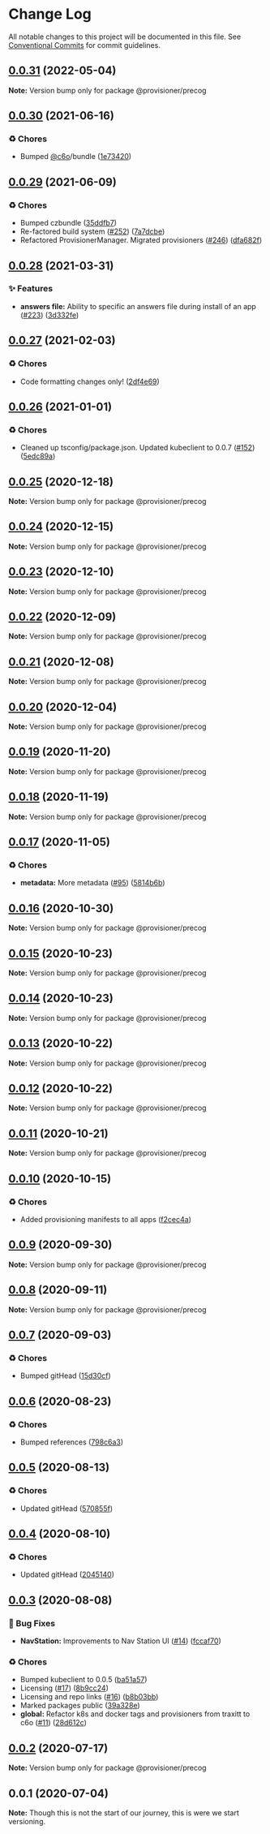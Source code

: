 # Change Log

All notable changes to this project will be documented in this file.
See [Conventional Commits](https://conventionalcommits.org) for commit guidelines.

## [0.0.31](https://github.com/c6o/provisioners/compare/v0.0.30...v0.0.31) (2022-05-04)

**Note:** Version bump only for package @provisioner/precog





## [0.0.30](https://github.com/c6o/provisioners/compare/v0.0.29...v0.0.30) (2021-06-16)


### ♻️ Chores

* Bumped [@c6o](https://github.com/c6o)/bundle ([1e73420](https://github.com/c6o/provisioners/commit/1e7342005d9c8ca3046d8d1a9c8518f6df2483a8))





## [0.0.29](https://github.com/c6o/provisioners/compare/v0.0.28...v0.0.29) (2021-06-09)


### ♻️ Chores

* Bumped czbundle ([35ddfb7](https://github.com/c6o/provisioners/commit/35ddfb7f4134abd45c176e7db6578a3c07846dc2))
* Re-factored build system ([#252](https://github.com/c6o/provisioners/issues/252)) ([7a7dcbe](https://github.com/c6o/provisioners/commit/7a7dcbe5a76ed785d0e8331614d569b696585177))
* Refactored ProvisionerManager. Migrated provisioners ([#246](https://github.com/c6o/provisioners/issues/246)) ([dfa682f](https://github.com/c6o/provisioners/commit/dfa682f90b096dd3009b782f57a740fe13896bda))





## [0.0.28](https://github.com/c6o/provisioners/compare/v0.0.27...v0.0.28) (2021-03-31)


### ✨ Features

* **answers file:** Ability to specific an answers file during install of an app ([#223](https://github.com/c6o/provisioners/issues/223)) ([3d332fe](https://github.com/c6o/provisioners/commit/3d332fe887c87e38ba550351c8a0e706e7f8271e))





## [0.0.27](https://github.com/c6o/provisioners/compare/v0.0.26...v0.0.27) (2021-02-03)


### ♻️ Chores

* Code formatting changes only! ([2df4e69](https://github.com/c6o/provisioners/commit/2df4e69ed0b6050e0f6f9ddbf8400273e7c8eff0))





## [0.0.26](https://github.com/c6o/provisioners/compare/v0.0.25...v0.0.26) (2021-01-01)


### ♻️ Chores

* Cleaned up tsconfig/package.json. Updated kubeclient to 0.0.7 ([#152](https://github.com/c6o/provisioners/issues/152)) ([5edc89a](https://github.com/c6o/provisioners/commit/5edc89a41bdd305c9f3650691454e8dfb32d128f))





## [0.0.25](https://github.com/c6o/provisioners/compare/v0.0.24...v0.0.25) (2020-12-18)

**Note:** Version bump only for package @provisioner/precog





## [0.0.24](https://github.com/c6o/provisioners/compare/v0.0.23...v0.0.24) (2020-12-15)

**Note:** Version bump only for package @provisioner/precog





## [0.0.23](https://github.com/c6o/provisioners/compare/v0.0.22...v0.0.23) (2020-12-10)

**Note:** Version bump only for package @provisioner/precog





## [0.0.22](https://github.com/c6o/provisioners/compare/v0.0.21...v0.0.22) (2020-12-09)

**Note:** Version bump only for package @provisioner/precog





## [0.0.21](https://github.com/c6o/provisioners/compare/v0.0.20...v0.0.21) (2020-12-08)

**Note:** Version bump only for package @provisioner/precog





## [0.0.20](https://github.com/c6o/provisioners/compare/v0.0.19...v0.0.20) (2020-12-04)

**Note:** Version bump only for package @provisioner/precog





## [0.0.19](https://github.com/c6o/provisioners/compare/v0.0.18...v0.0.19) (2020-11-20)

**Note:** Version bump only for package @provisioner/precog





## [0.0.18](https://github.com/c6o/provisioners/compare/v0.0.17...v0.0.18) (2020-11-19)

**Note:** Version bump only for package @provisioner/precog





## [0.0.17](https://github.com/c6o/provisioners/compare/v0.0.16...v0.0.17) (2020-11-05)


### ♻️ Chores

* **metadata:** More metadata ([#95](https://github.com/c6o/provisioners/issues/95)) ([5814b6b](https://github.com/c6o/provisioners/commit/5814b6b32af95c63e64b2ed166ca8138b82dc229))





## [0.0.16](https://github.com/c6o/provisioners/compare/v0.0.15...v0.0.16) (2020-10-30)

**Note:** Version bump only for package @provisioner/precog





## [0.0.15](https://github.com/c6o/provisioners/compare/v0.0.14...v0.0.15) (2020-10-23)

**Note:** Version bump only for package @provisioner/precog





## [0.0.14](https://github.com/c6o/provisioners/compare/v0.0.13...v0.0.14) (2020-10-23)

**Note:** Version bump only for package @provisioner/precog





## [0.0.13](https://github.com/c6o/provisioners/compare/v0.0.12...v0.0.13) (2020-10-22)

**Note:** Version bump only for package @provisioner/precog





## [0.0.12](https://github.com/c6o/provisioners/compare/v0.0.11...v0.0.12) (2020-10-22)

**Note:** Version bump only for package @provisioner/precog





## [0.0.11](https://github.com/c6o/provisioners/compare/v0.0.10...v0.0.11) (2020-10-21)

**Note:** Version bump only for package @provisioner/precog





## [0.0.10](https://github.com/c6o/provisioners/compare/v0.0.9...v0.0.10) (2020-10-15)


### ♻️ Chores

* Added provisioning manifests to all apps ([f2cec4a](https://github.com/c6o/provisioners/commit/f2cec4a84c984885819cc93b6d781927885d7429))





## [0.0.9](https://github.com/c6o/provisioners/compare/v0.0.8...v0.0.9) (2020-09-30)

**Note:** Version bump only for package @provisioner/precog





## [0.0.8](https://github.com/c6o/provisioners/compare/v0.0.7...v0.0.8) (2020-09-11)

**Note:** Version bump only for package @provisioner/precog





## [0.0.7](https://github.com/c6o/provisioners/compare/v0.0.6...v0.0.7) (2020-09-03)


### ♻️ Chores

* Bumped gitHead ([15d30cf](https://github.com/c6o/provisioners/commit/15d30cf8f5386a58e2873cf2dd97fdc55f8f7cd2))





## [0.0.6](https://github.com/c6o/provisioners/compare/v0.0.5...v0.0.6) (2020-08-23)


### ♻️ Chores

* Bumped references ([798c6a3](https://github.com/c6o/provisioners/commit/798c6a3f7c826d04f2327a5cfae535f2dd3d04e8))





## [0.0.5](https://github.com/c6o/provisioners/compare/v0.0.4...v0.0.5) (2020-08-13)


### ♻️ Chores

* Updated gitHead ([570855f](https://github.com/c6o/provisioners/commit/570855fb1f45f0e051dedccc2acef7b83375ebac))





## [0.0.4](https://github.com/c6o/provisioners/compare/v0.0.3...v0.0.4) (2020-08-10)


### ♻️ Chores

* Updated gitHead ([2045140](https://github.com/c6o/provisioners/commit/2045140b6ae8bc2e4504ff7756b7a8776c087609))





## [0.0.3](https://github.com/c6o/provisioners/compare/v0.0.2...v0.0.3) (2020-08-08)


### 🐛 Bug Fixes

* **NavStation:** Improvements to Nav Station UI ([#14](https://github.com/c6o/provisioners/issues/14)) ([fccaf70](https://github.com/c6o/provisioners/commit/fccaf7057be6de5235267fe0bbf6dc5be29e583f))


### ♻️ Chores

* Bumped kubeclient to 0.0.5 ([ba51a57](https://github.com/c6o/provisioners/commit/ba51a574b2a123bbe012be0086ec2ecbedcf487c))
* Licensing ([#17](https://github.com/c6o/provisioners/issues/17)) ([8b9cc24](https://github.com/c6o/provisioners/commit/8b9cc24ff42ff875b4234a74dfcfcfedb2acef27))
* Licensing and repo links ([#16](https://github.com/c6o/provisioners/issues/16)) ([b8b03bb](https://github.com/c6o/provisioners/commit/b8b03bbe7f30904b83cc599e61d378beb009eb38))
* Marked packages public ([39a328e](https://github.com/c6o/provisioners/commit/39a328e0225b2b773e173960f54f98052a698368))
* **global:** Refactor k8s and docker tags and provisioners from traxitt to c6o ([#11](https://github.com/c6o/provisioners/issues/11)) ([28d612c](https://github.com/c6o/provisioners/commit/28d612caa09cb79c0ec2525593d367a03e63ca09))





## [0.0.2](https://github.com/nsainaney/traxitt/compare/v0.0.1...v0.0.2) (2020-07-17)

**Note:** Version bump only for package @provisioner/precog





## 0.0.1 (2020-07-04)

**Note:** Though this is not the start of our journey, this is were we start versioning.
